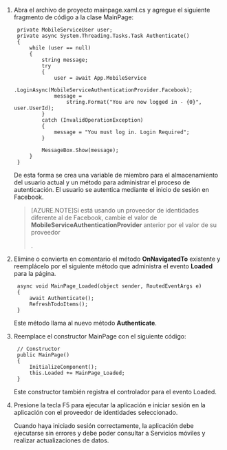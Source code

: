 1. Abra el archivo de proyecto mainpage.xaml.cs y agregue el siguiente fragmento de código a la clase MainPage:
	
        private MobileServiceUser user;
        private async System.Threading.Tasks.Task Authenticate()
        {
            while (user == null)
            {
                string message;
                try
                {
                    user = await App.MobileService
                        .LoginAsync(MobileServiceAuthenticationProvider.Facebook);
                    message =
                        string.Format("You are now logged in - {0}", user.UserId);
                }
                catch (InvalidOperationException)
                {
                    message = "You must log in. Login Required";
                }

                MessageBox.Show(message);
            }
        }

    De esta forma se crea una variable de miembro para el almacenamiento del usuario actual y un método para administrar el proceso de autenticación. El usuario se autentica mediante el inicio de sesión en Facebook.

    >[AZURE.NOTE]Si está usando un proveedor de identidades diferente al de Facebook, cambie el valor de <strong>MobileServiceAuthenticationProvider</strong> anterior por el valor de su proveedor</p>.</div>

2. Elimine o convierta en comentario el método **OnNavigatedTo** existente y reemplácelo por el siguiente método que administra el evento **Loaded** para la página.

        async void MainPage_Loaded(object sender, RoutedEventArgs e)
        {
            await Authenticate();
            RefreshTodoItems();
        }

   	Este método llama al nuevo método **Authenticate**.

3. Reemplace el constructor MainPage con el siguiente código:

        // Constructor
        public MainPage()
        {
            InitializeComponent();
            this.Loaded += MainPage_Loaded;
        }

   	Este constructor también registra el controlador para el evento Loaded.
		
4. Presione la tecla F5 para ejecutar la aplicación e iniciar sesión en la aplicación con el proveedor de identidades seleccionado.

   	Cuando haya iniciado sesión correctamente, la aplicación debe ejecutarse sin errores y debe poder consultar a Servicios móviles y realizar actualizaciones de datos.

<!---HONumber=August15_HO6-->
